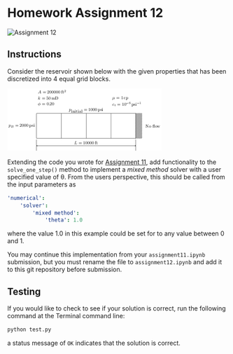 # Homework Assignment 12

![Assignment 12](https://github.com/PGE323M/assignment12-solution/workflows/.github/workflows/main.yml/badge.svg)


## Instructions

Consider the reservoir shown below with the given properties that has been discretized into 4 equal grid blocks.

![image](images/grid.png)

Extending the code you wrote for [Assignment 11](https://github.com/PGE323M-Students/assignment11), add functionality to the `solve_one_step()` method to implement a *mixed method* solver with a user specified value of &#952;.  From the users perspective, this should be called from the input parameters as 

```yaml
'numerical': 
    'solver': 
        'mixed method': 
            'theta': 1.0
```

where the value 1.0 in this example could be set for to any value between 0 and 1.  

You may continue this implementation from your `assignment11.ipynb` submission, but you must rename the file to
`assignment12.ipynb` and add it to this git repository before submission. 

## Testing

If you would like to check to see if your solution is correct, run the following command at the Terminal command line:

```bash
python test.py
```

a status message of `OK` indicates that the solution is correct.
